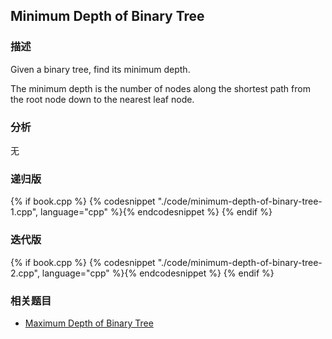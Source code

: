 ## Minimum Depth of Binary Tree


### 描述

Given a binary tree, find its minimum depth.

The minimum depth is the number of nodes along the shortest path from the root node down to the nearest leaf node.


### 分析

无


### 递归版

{% if book.cpp %}
  {% codesnippet "./code/minimum-depth-of-binary-tree-1.cpp", language="cpp" %}{% endcodesnippet %}
{% endif %}


### 迭代版

{% if book.cpp %}
  {% codesnippet "./code/minimum-depth-of-binary-tree-2.cpp", language="cpp" %}{% endcodesnippet %}
{% endif %}


### 相关题目


* [Maximum Depth of Binary Tree](maximum-depth-of-binary-tree.md)
